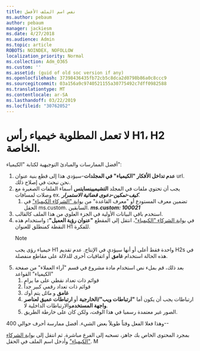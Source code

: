 ```yaml
---
title: نفس اسم الملف الأفضل
ms.author: pebaum
author: pebaum
manager: jackiesm
ms.date: 4/27/2018
ms.audience: Admin
ms.topic: article
ROBOTS: NOINDEX, NOFOLLOW
localization_priority: Normal
ms.collection: Adm_O365
ms.custom: ''
ms.assetid: (guid of old soc version if any)
ms.openlocfilehash: 37398436435fb72cb5c8dca2d0798b86a0c8ccc9
ms.sourcegitcommit: 03a156a9c9740521155a30775492c7dff0982588
ms.translationtype: MT
ms.contentlocale: ar-SA
ms.lasthandoff: 03/22/2019
ms.locfileid: "30762052"
---
```

# <a name="required-alchemy-header-h1-h2s-dont-work"></a>لا تعمل المطلوبة خيمياء رأس H1، H2 الخاصة.
أفضل الممارسات والمبادئ التوجيهية لكتابة "الكيمياء":

1. **عدم تداخل الأفكار "الكيمياء" في المجلدات**-سيؤدي هذا إلى قطع بنية عنوان url. نحن نبحث في إصلاح ذلك.
1. يجب أن تحتوي ملفات في المجلد **التشيميينسايتس** أسماء الملفات الصغيرة مع وصلات لمسافات ex. ***كيف-تمكين-دعوى قضائية الاستمرار***.
    1. تضمين معرف المستودع أو "معرف القاعدة" من [بوابة "الشركاء الكيمياء"](https://alchemyportal.azurewebsites.net) في الحقل ms.custom. السابقين. ***ms.custom: 100021***
1. استخدم باقي البيانات الأولية في الجزء العلوي من هذا الملف كالقالب.
1. في [بوابة الشركاء "الكيمياء"](https://alchemyportal.azurewebsites.net)، انتقل إلى المقطع **"عنوان رؤية العميل":** واستخدام هذه النقطة كمنطلق للعنوان H1 للفكرة. 
    > [!NOTE]
    > خيمياء رؤى يجب H1 واحدة فقط أعلى أو أنها سيؤدي في الإنتاج. عدم تقديم H2s في هذه الحالة استخدام **غامق** أو اتفاقيات أخرى للدلالة على مقاطع منفصلة.
1. بعد ذلك، قم بملء نص استخدام مادة مشروع في قسم "آراء العملاء" من صفحة "الكيمياء" القواعد
    1. قوائم ذات تعداد نقطي على ما يرام
    1. قوائم ذات تعداد رقمي كبير جداً
    1. **غامق** و *مائل* يتم أوك
    1. ارتباطات يجب أن يكون أما **"ارتباطات ويب"/الخارجية** أو **ارتباطات عميق لعناصر واجهة المستخدم**والارتباطات الداخلية لا.
    1. الصور غير معتمدة رسميا في هذا الوقت، ولكن كان على خارطة الطريق.

وهذا فعلا الفعل وقتاً طويلاً بعض الشيء. أفضل ممارسة أحرف حوالي 400--

بمجرد المحتوى الخاص بك جاهز، تسحبه إلى الفرع مباشرة. ثم انتقل إلى [بوابة الشركاء "الكيمياء"](https://alchemyportal.azurewebsites.net) وأدخل اسم الملف في الحقل. M